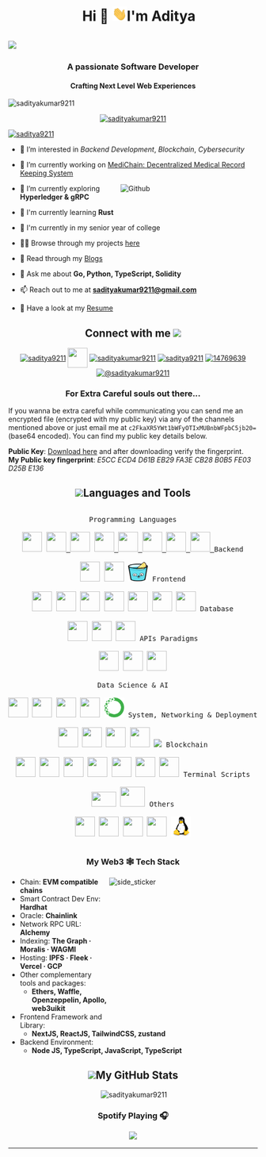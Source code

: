 <!--h1 without bottom border-->
<div id="user-content-toc">
  <ul align="center">
    <summary><h1 style="display: inline-block">Hi 👋 <img src="https://raw.githubusercontent.com/ABSphreak/ABSphreak/master/gifs/Hi.gif" width="30px">I'm Aditya</h1></summary>
  </ul>
</div>

<!--horizontal divider(gradiant)-->
<img src="https://user-images.githubusercontent.com/73097560/115834477-dbab4500-a447-11eb-908a-139a6edaec5c.gif">

<!-- Heading -->
<h3 align="center">A passionate Software Developer</h3>
<!-- Sub Heading -->
<h4 align="center">Crafting Next Level Web Experiences</h4>

<!-- Github Profile Views-->
<p align="left"> <img src="https://komarev.com/ghpvc/?username=sadityakumar9211&label=Profile%20views&color=0e75b6&style=flat" alt="sadityakumar9211" /> </p>

<!-- GitHub Stats - Trophy -->
<p align="center"> <a href="https://github.com/ryo-ma/github-profile-trophy"><img src="https://github-profile-trophy.vercel.app/?username=sadityakumar9211&row=1&col=7&theme=onedark" alt="sadityakumar9211" /></a> </p>

<!-- Twitter Follow Button -->
<p align="left"> <a href="https://twitter.com/saditya9211" target="_blank"><img src="https://img.shields.io/twitter/follow/saditya9211?logo=twitter&style=for-the-badge" alt="saditya9211" /></a> </p>

- 👀 I’m interested in _Backend Development_, _Blockchain_, _Cybersecurity_

- 🔭 I’m currently working on [MediChain: Decentralized Medical Record Keeping System](https://medichain.vercel.app)

<img width="55%" align="right" alt="Github" src="https://raw.githubusercontent.com/onimur/.github/master/.resources/git-header.svg" />

- 🌱 I’m currently exploring **Hyperledger & gRPC**

- 🤟 I'm currently learning **Rust**

- 📖 I'm currently in my senior year of college

- 👨‍💻 Browse through my projects [here](https://adityas.net/#projects)

- 📝 Read through my [Blogs](https://saditya9211.hashnode.dev/)

- 💬 Ask me about **Go, Python, TypeScript, Solidity**

- 📫 Reach out to me at **sadityakumar9211@gmail.com**

- 📄 Have a look at my [Resume](https://adityas.net/resume)

<h2 align="center">Connect with me <img src='https://raw.githubusercontent.com/ShahriarShafin/ShahriarShafin/main/Assets/handshake.gif' width="70px"></h2>
<p align="center" margin-left="20px">
<a href="https://linkedin.com/in/saditya9211" target="_blank"><img align="center" src="https://raw.githubusercontent.com/rahuldkjain/github-profile-readme-generator/master/src/images/icons/Social/linked-in-alt.svg" alt="saditya9211" height="40" width="40" /></a>
<a href="https://adityas.net" target="_blank"><img align="center" src="https://img.icons8.com/external-flaticons-lineal-color-flat-icons/64/000000/external-portfolio-social-media-agency-flaticons-lineal-color-flat-icons-3.png" height="40" width="40" /></a>
<a href="https://dev.to/sadityakumar9211" target="_blank"><img align="center" src="https://raw.githubusercontent.com/rahuldkjain/github-profile-readme-generator/master/src/images/icons/Social/devto.svg" alt="sadityakumar9211" height="40" width="40" /></a>
<a href="https://twitter.com/saditya9211" target="_blank"><img align="center" src="https://raw.githubusercontent.com/rahuldkjain/github-profile-readme-generator/master/src/images/icons/Social/twitter.svg" alt="saditya9211" height="40" width="40" /></a>
<a href="https://stackoverflow.com/users/14769639" target="_blank"><img align="center" src="https://raw.githubusercontent.com/rahuldkjain/github-profile-readme-generator/master/src/images/icons/Social/stack-overflow.svg" alt="14769639" height="40" width="40" /></a>
<a href="https://medium.com/@sadityakumar9211" target="_blank"><img align="center" src="https://raw.githubusercontent.com/rahuldkjain/github-profile-readme-generator/master/src/images/icons/Social/medium.svg" alt="@sadityakumar9211" height="40" width="40" /></a> 
</p>

<h3 align="center">For Extra Careful souls out there...</h3>

If you wanna be extra careful while communicating you can send me an encrypted file (encrypted with my public key) via any of the channels mentioned above or just email me at `c2FkaXR5YWt1bWFyOTIxMUBnbWFpbC5jb20=` (base64 encoded). You can find my public key details below.

**Public Key**: [Download here](https://keys.openpgp.org/search?q=sadityakumar9211@gmail.com) and after downloading verify the fingerprint.  
**My Public key fingerprint**: _E5CC ECD4 D61B EB29 FA3E CB28 B0B5 FE03 D25B E136_

<h2 align="center"><img src="https://media.giphy.com/media/iY8CRBdQXODJSCERIr/giphy.gif" width="40px">Languages and Tools</h2>
<div>
  <p style="display: inline-block;" align="center">
    <kbd>
      <kbd>Programming Languages</kbd>
      <br>
      <br>
      <a href="https://go.dev/" target="_blank"><img width="40px" height="40px" src="https://cdn.jsdelivr.net/gh/devicons/devicon/icons/go/go-original.svg" /></a>
      <a href="https://python.org" target="_blank"><img width="40px" height="40px" src="https://cdn.jsdelivr.net/gh/devicons/devicon/icons/python/python-original.svg" /> </a>
      <a href="https://www.typescriptlang.org/" target="_blank"><img width="40px" height="40px" src="https://cdn.jsdelivr.net/gh/devicons/devicon/icons/typescript/typescript-original.svg" /></a>
      <a href="http://cplusplus.com/" target="_blank"><img width="40px" height="40px" src="https://cdn.jsdelivr.net/gh/devicons/devicon/icons/cplusplus/cplusplus-original.svg" /> </a>
      <a href="https://en.wikipedia.org/wiki/C_(programming_language)" target="_blank"><img width="40px" height="40px" src="https://cdn.jsdelivr.net/gh/devicons/devicon/icons/c/c-original.svg" /> </a>
      <a href="https://developer.mozilla.org/en-US/docs/Web/JavaScript" target="_blank"><img width="40px" height="40px" src="https://cdn.jsdelivr.net/gh/devicons/devicon/icons/javascript/javascript-original.svg" /> </a>
      <a href="https://www.rust-lang.org/" target="_blank"><img width="40px" height="40px" src="https://rust-lang.org/logos/rust-logo-512x512.png" /> </a>
      <a href="https://soliditylang.org/" target="_blank"><img width="40px" height="40px" src="https://bairesdev.mo.cloudinary.net/blog/2022/09/solidity-enum-example.png?tx=w_1920,q_auto" /> </a>
    </kbd>
    <kbd>
      <kbd>Backend</kbd>
      <br>
      <br>
      <a href="https://nodejs.org/" target="_blank"><img width="40px" height="40px" src="https://cdn.jsdelivr.net/gh/devicons/devicon/icons/nodejs/nodejs-original.svg" /></a>
      <a href="https://expressjs.com/" target="_blank"><img width="40px" height="40px" src="https://1.bp.blogspot.com/-jkSmywQ57sA/Wer3KKSqgaI/AAAAAAAACc4/07TexMsBBI4v7WlVKo76YvxM3TvrMxIdwCLcBGAs/s640/express.js.png" /></a>
      <a href="https://gin-gonic.com/" target="_blank"><img width="40px" height="40px" src="https://github.com/gin-gonic/logo/blob/master/color.png?raw=true" /></a>
    </kbd>
    <kbd>
      <kbd>Frontend</kbd>
      <br>
      <br>
      <a href="https://developer.mozilla.org/en-US/docs/Web/HTML" target="_blank"><img width="40px" height="40px" src="https://cdn.jsdelivr.net/gh/devicons/devicon/icons/html5/html5-original.svg" /></a>
      <a href="https://developer.mozilla.org/en-US/docs/Web/CSS" target="_blank"><img width="40px" height="40px" src="https://cdn.jsdelivr.net/gh/devicons/devicon/icons/css3/css3-plain-wordmark.svg" /></a>
      <a href="https://getbootstrap.com/" target="_blank"><img width="40px" height="40px" src="https://cdn.jsdelivr.net/gh/devicons/devicon/icons/bootstrap/bootstrap-plain.svg" /></a>
      <a href="https://reactjs.org/" target="_blank"><img width="40px" height="40px" src="https://cdn.jsdelivr.net/gh/devicons/devicon/icons/react/react-original.svg" /></a>
      <a href="https://nextjs.org/" target="_blank"><img width="40px" height="40px" src="https://miro.medium.com/v2/resize:fit:1400/format:webp/1*LvA59wJi3O9jTMQQsw_cRA.png?search=nextjs" /></a>
      <a href="https://github.com/pmndrs/zustand" target="_blank"><img width="40px" height="40px" src="https://github.com/pmndrs/zustand/raw/main/bear.jpg" /></a>
      <a href="https://tailwindcss.com/" target="_blank"><img width="40px" height="40px" src="https://www.raycast.com/_next/image?url=https%3A%2F%2Ffiles.raycast.com%2Fsjxs3pxsc6k63ju0fzv8l3cu4v90&w=128&q=75" /></a>
    </kbd>
    <kbd>
      <kbd>Database</kbd>
      <br>
      <br>
      <a href="https://www.mysql.com/" target="_blank"><img width="40px" height="40px" src="https://cdn.jsdelivr.net/gh/devicons/devicon/icons/mysql/mysql-plain.svg" /></a>
      <a href="https://www.postgresql.org/" target="_blank"><img width="40px" height="40px" src="https://cdn.jsdelivr.net/gh/devicons/devicon/icons/postgresql/postgresql-original.svg" /></a>
      <a href="https://www.mongodb.com/" target="_blank"><img width="40px" height="40px" src="https://cdn.jsdelivr.net/gh/devicons/devicon/icons/mongodb/mongodb-plain.svg" /></a>
    </kbd>
    <kbd>
      <kbd>APIs Paradigms</kbd>
      <br>
      <br>
      <a href="https://grpc.io/" target="_blank"><img width="40px" height="40px" src="https://grpc.io/img/logos/grpc-icon-color.png" /></a>
      <a href="https://graphql.org/" target="_blank"><img width="40px" height="40px" src="https://www.vectorlogo.zone/logos/graphql/graphql-icon.svg" /></a>
      <a href="https://restfulapi.net/" target="_blank"><img width="40px" height="40px" src="https://e7.pngegg.com/pngimages/860/943/png-clipart-representational-state-transfer-application-programming-interface-drupal-laravel-github-github-blue-text.png" /></a>
    </kbd>
    <br>
    <br>
    <kbd>
      <kbd>Data Science & AI</kbd>
      <br>
      <br>
      <a href="https://www.mathworks.com/products/matlab.html" target="_blank" title="Matlab"><img width="40px" height="40px" src="https://cdn.jsdelivr.net/gh/devicons/devicon/icons/matlab/matlab-original.svg" /></a>
      <a href="https://numpy.org/" target="_blank"><img width="40px" height="40px" src="https://cdn.jsdelivr.net/gh/devicons/devicon/icons/numpy/numpy-original.svg" /></a>
      <a href="https://pandas.pydata.org/" target="_blank"><img width="40px" height="40px" src="https://cdn.jsdelivr.net/gh/devicons/devicon/icons/pandas/pandas-original.svg" /></a>
      <a href="https://scikit-learn.org/" target="_blank"><img width="40px" height="40px" src="https://encrypted-tbn0.gstatic.com/images?q=tbn:ANd9GcQ8LpzIaSNnMHiMZVFYSVb2rNs05e4R1-Afo4s8-YMM&s" /></a>
      <a href="https://www.anaconda.com/" target="_blank"><img width="40px" height="40px" src="https://raw.githubusercontent.com/devicons/devicon/master/icons/anaconda/anaconda-original.svg" /></a>
    </kbd>
    <kbd>
      <kbd>System, Networking & Deployment</kbd>
      <br>
      <br>
      <a href="https://git-scm.com/" target="_blank"><img width="40px" height="40px" src="https://cdn.jsdelivr.net/gh/devicons/devicon/icons/git/git-plain.svg" /></a>
      <a href="https://www.docker.com/" target="_blank"><img width="40px" height="40px" src="https://cdn.jsdelivr.net/gh/devicons/devicon/icons/docker/docker-plain.svg" /></a>
      <a href="https://nginx.com" target="_blank"><img width="40px" height="40px" src="https://encrypted-tbn0.gstatic.com/images?q=tbn:ANd9GcRvPvw_nBf-GGiepHWFvJ6ykNuOedJ8oKygRspSiO5e&s" /></a>
      <a href="https://aws.amazon.com/" target="_blank"><img width="40px" height="40px" src="https://static-00.iconduck.com/assets.00/aws-icon-2048x2048-274bm1xi.png" /></a>
      <a href="https://cloud.google.com/" target="_blank"><img width="30px" src="https://encrypted-tbn0.gstatic.com/images?q=tbn:ANd9GcSBXXsUhwZHv5J5gAcvLN5rZ2v5mHRML8g9ZLJbp3Eh&s" /></a>
    </kbd>
    <kbd>
      <kbd>Blockchain</kbd>
      <br>
      <br>
      <a href="https://hyperledger-fabric.readthedocs.io/en/release-2.3/" target="_blank"><img width="40px" height="40px" src="https://repository-images.githubusercontent.com/66573241/e4a04d80-cd1c-11e9-8af2-786d342820bb" /></a>
      <a href="https://ethereum.org/" target="_blank"><img width="40px" height="40px" src="https://logowik.com/content/uploads/images/ethereum3649.jpg" /></a>
      <a href="https://hardhat.org/" target="_blank"><img width="40px" height="40px" src="https://seeklogo.com/images/H/hardhat-logo-888739EBB4-seeklogo.com.png" /></a>
      <a href="https://thegraph.com/" target="_blank"><img width="40px" height="40px" src="https://encrypted-tbn0.gstatic.com/images?q=tbn:ANd9GcQHrJUYz9fab9Sw80SHtxSA6-i556yZJ1_1kL7p8bs&s" /></a>
      <a href="https://xmtp.io/" target="_blank"><img width="40px" height="40px" src="https://storage.googleapis.com/simplify-imgs/companies/d07a7740-1f35-46a0-9f6f-a96f813cd049/logo.png" /></a>
      <a href="https://openzeppelin.com/" target="_blank"><img width="40px" height="40px" src="https://encrypted-tbn0.gstatic.com/images?q=tbn:ANd9GcRYiF7Z92dzVRGbeagECn5xjkV5MIr4vvLL_aNWRtTT3JstwIBaaleY-P13UB_IDKzKQe0&usqp=CAU" /></a>
      <a href="https://chain.link/" target="_blank"><img width="40px" height="40px" src="https://encrypted-tbn0.gstatic.com/images?q=tbn:ANd9GcTNMoQaVxs0tkC4QPY4IyD-QMSAHz5S4qKoZPQZZjuj-A&s" /></a>
    </kbd>
    <kbd>
      <kbd>Terminal Scripts</kbd>
      <br>
      <br>
      <a href="https://www.gnu.org/software/bash/" target="_blank"><img width="50px" height="30px" src="https://cdn.icon-icons.com/icons2/2530/PNG/512/bash_button_icon_151886.png" /></a>
      <a href="https://www.zsh.org/" target="_blank"><img width="50px" height="40px" src="https://cdn.pixabay.com/photo/2022/05/03/17/44/zsh-7172337_1280.png" /></a>
    </kbd>
    <kbd>
      <kbd>Others</kbd>
      <br>
      <br>
      <a href="https://code.visualstudio.com/" target="_blank"><img width="40px" height="40px" src="https://cdn.jsdelivr.net/gh/devicons/devicon/icons/vscode/vscode-original.svg" /></a>
      <a href="https://jupyter.org/" target="_blank"><img width="40px" height="40px" src="https://cdn.jsdelivr.net/gh/devicons/devicon/icons/jupyter/jupyter-original.svg" /></a>
      <a href="https://www.jetbrains.com/pycharm/" target="_blank"><img width="40px" height="40px" src="https://upload.wikimedia.org/wikipedia/commons/thumb/1/1d/PyCharm_Icon.svg/1024px-PyCharm_Icon.svg.png" /></a>
      <a href="https://www.postman.com/" target="_blank"><img width="40px" height="40px" src="https://www.vectorlogo.zone/logos/getpostman/getpostman-icon.svg" /></a>
      <a href="https://www.linux.org/" target="_blank"><img width="40px" height="40px" src="https://raw.githubusercontent.com/devicons/devicon/master/icons/linux/linux-original.svg" /></a>
  </kbd>
  </p>
</div>

<h3 align="center">My Web3 🕸 Tech Stack</h3>
<img align="right" width=300px height=300px alt="side_sticker" src="https://media.giphy.com/media/TEnXkcsHrP4YedChhA/giphy.gif" />
<ul>
        <li>Chain: <strong>EVM compatible chains</strong></li>
        <li>Smart Contract Dev Env: <strong>Hardhat</strong></li>
        <li>Oracle: <strong>Chainlink</strong></li>
        <li>Network RPC URL: <strong>Alchemy</strong></li>
        <li>Indexing: <strong>The Graph · Moralis · WAGMI</strong></li>
        <li>Hosting: <strong>IPFS · Fleek · Vercel · GCP</strong></li>
        <li>Other complementary tools and packages:
            <ul>
                <li><strong>Ethers, Waffle, Openzeppelin, Apollo, web3uikit</strong></li>
            </ul>
        </li>
        <li>Frontend Framework and Library:
            <ul>
                <li><strong>NextJS, ReactJS, TailwindCSS, zustand</strong></li>
            </ul>
        </li>
        <li>Backend Environment:
            <ul>
                <li><strong>Node JS, TypeScript, JavaScript, TypeScript</strong></li>
            </ul>
        </li>
    </ul>
<div>

<h2 align="center"><img src="https://media.giphy.com/media/iY8CRBdQXODJSCERIr/giphy.gif" width="40px">My GitHub Stats</h2>

<p align="center">&nbsp;<img src="https://github-readme-stats-test-mu.vercel.app/api?username=sadityakumar9211&theme=tokyonight&count_private=true&border_radius=6&show_icons=true&locale=en&cache_seconds=7200&hide_border=true" alt="sadityakumar9211" /></p>

<h3 align="center">Spotify Playing 🎧</h3> 
<p align="center">
<a href="https://spotify-github-profile.vercel.app/api/view?uid=6ikxzro127gmsvtf2ir49yqp4&redirect=true" target="_blank">
<img src="https://spotify-github-profile.vercel.app/api/view?uid=6ikxzro127gmsvtf2ir49yqp4&cover_image=true&theme=novatorem&show_offline=true&background_color=121212&interchange=false&bar_color=53b14f&bar_color_cover=false"/>
</a>
</p>

<!-- [![spotify-github-profile](https://spotify-github-profile.vercel.app/api/view?uid=6ikxzro127gmsvtf2ir49yqp4&cover_image=true&theme=default&show_offline=true&background_color=121212&interchange=false&bar_color=53b14f&bar_color_cover=true)](https://spotify-github-profile.vercel.app/api/view?uid=6ikxzro127gmsvtf2ir49yqp4&redirect=true)
-->

---

<!---
sadityakumar9211/sadityakumar9211 is a ✨ special ✨ repository because its `README.md` (this file) appears on your GitHub profile.
You can click the Preview link to take a look at your changes.
--->
